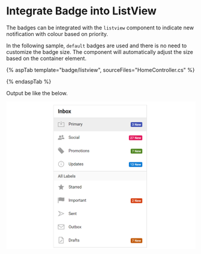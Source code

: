 # Integrate Badge into ListView

The badges can be integrated with the `listview` component to indicate new notification with colour based on priority.

In the following sample, `default` badges are used and there is no need to customize the badge size. The component
will automatically adjust the size based on the container element.

{% aspTab template="badge/listview", sourceFiles="HomeController.cs" %}

{% endaspTab %}

Output be like the below.

![Badge Sample](../images/listview.PNG)